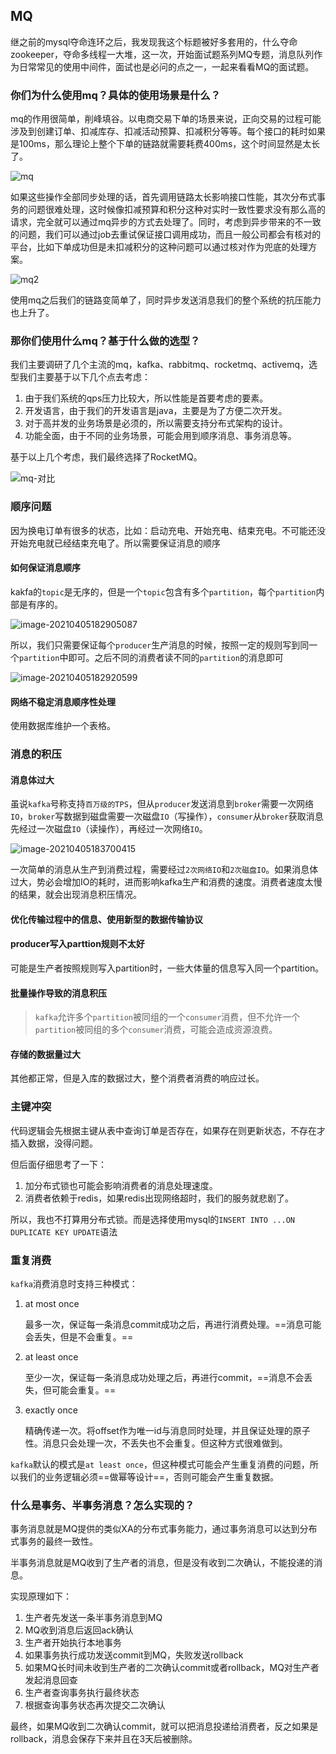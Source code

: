 ## MQ

继之前的mysql夺命连环之后，我发现我这个标题被好多套用的，什么夺命zookeeper，夺命多线程一大堆，这一次，开始面试题系列MQ专题，消息队列作为日常常见的使用中间件，面试也是必问的点之一，一起来看看MQ的面试题。



### **你们为什么使用mq？具体的使用场景是什么？**

mq的作用很简单，削峰填谷。以电商交易下单的场景来说，正向交易的过程可能涉及到创建订单、扣减库存、扣减活动预算、扣减积分等等。每个接口的耗时如果是100ms，那么理论上整个下单的链路就需要耗费400ms，这个时间显然是太长了。

![mq](https://i.loli.net/2021/03/19/aNF9GLJBAtrK2lQ.jpg)





如果这些操作全部同步处理的话，首先调用链路太长影响接口性能，其次分布式事务的问题很难处理，这时候像扣减预算和积分这种对实时一致性要求没有那么高的请求，完全就可以通过mq异步的方式去处理了。同时，考虑到异步带来的不一致的问题，我们可以通过job去重试保证接口调用成功，而且一般公司都会有核对的平台，比如下单成功但是未扣减积分的这种问题可以通过核对作为兜底的处理方案。

![mq2](https://i.loli.net/2021/03/19/fp6w4Omo75LCUXI.jpg)





使用mq之后我们的链路变简单了，同时异步发送消息我们的整个系统的抗压能力也上升了。



### **那你们使用什么mq？基于什么做的选型？**

我们主要调研了几个主流的mq，kafka、rabbitmq、rocketmq、activemq，选型我们主要基于以下几个点去考虑：

1. 由于我们系统的qps压力比较大，所以性能是首要考虑的要素。
2. 开发语言，由于我们的开发语言是java，主要是为了方便二次开发。
3. 对于高并发的业务场景是必须的，所以需要支持分布式架构的设计。
4. 功能全面，由于不同的业务场景，可能会用到顺序消息、事务消息等。

基于以上几个考虑，我们最终选择了RocketMQ。

![mq-对比](https://i.loli.net/2021/03/19/toh6MxZVqTCu7bs.jpg)



### 顺序问题

因为换电订单有很多的状态，比如：启动充电、开始充电、结束充电。不可能还没开始充电就已经结束充电了。所以需要保证消息的顺序

#### 如何保证消息顺序

kakfa的`topic`是无序的，但是一个`topic`包含有多个`partition`，每个`partition`内部是有序的。

![image-20210405182905087](https://i.loli.net/2021/04/05/R8X1WgVPcrmCZqM.png)

所以，我们只需要保证每个`producer`生产消息的时候，按照一定的规则写到同一个`partition`中即可。之后不同的消费者读不同的`partition`的消息即可

![image-20210405182920599](https://i.loli.net/2021/04/05/mNT7XYtp6oSqICJ.png)

#### 网络不稳定消息顺序性处理

使用数据库维护一个表格。

### 消息的积压

#### 消息体过大

虽说`kafka`号称支持`百万级的TPS`，但从`producer`发送消息到`broker`需要一次网络`IO`，`broker`写数据到磁盘需要一次磁盘`IO`（写操作），`consumer`从`broker`获取消息先经过一次磁盘`IO`（读操作），再经过一次网络`IO`。

![image-20210405183700415](https://i.loli.net/2021/04/05/JzF3cGHUhYtyud1.png)

一次简单的消息从生产到消费过程，需要经过`2次网络IO`和`2次磁盘IO`。如果消息体过大，势必会增加IO的耗时，进而影响kafka生产和消费的速度。消费者速度太慢的结果，就会出现消息积压情况。

#### 优化传输过程中的信息、使用新型的数据传输协议

#### producer写入parttion规则不太好

可能是生产者按照规则写入partition时，一些大体量的信息写入同一个partition。

#### 批量操作导致的消息积压

> `kafka`允许多个`partition`被同组的一个`consumer`消费，但不允许一个`partition`被同组的多个`consumer`消费，可能会造成资源浪费。

#### 存储的数据量过大

其他都正常，但是入库的数据过大，整个消费者消费的响应过长。

### 主键冲突

代码逻辑会先根据主键从表中查询订单是否存在，如果存在则更新状态，不存在才插入数据，没得问题。

但后面仔细思考了一下：

1. 加分布式锁也可能会影响消费者的消息处理速度。
2. 消费者依赖于redis，如果redis出现网络超时，我们的服务就悲剧了。

所以，我也不打算用分布式锁。而是选择使用mysql的`INSERT INTO ...ON DUPLICATE KEY UPDATE`语法

### 重复消费

`kafka`消费消息时支持三种模式：

1. at most once

   最多一次，保证每一条消息commit成功之后，再进行消费处理。==消息可能会丢失，但是不会重复。==

2. at least once

   至少一次，保证每一条消息成功处理之后，再进行commit，==消息不会丢失，但可能会重复。==

3. exactly once

   精确传递一次。将offset作为唯一id与消息同时处理，并且保证处理的原子性。消息只会处理一次，不丢失也不会重复。但这种方式很难做到。

`kafka`默认的模式是`at least once`，但这种模式可能会产生重复消费的问题，所以我们的业务逻辑必须==做幂等设计==，否则可能会产生重复数据。

### **什么是事务、半事务消息？怎么实现的？**

事务消息就是MQ提供的类似XA的分布式事务能力，通过事务消息可以达到分布式事务的最终一致性。

半事务消息就是MQ收到了生产者的消息，但是没有收到二次确认，不能投递的消息。

实现原理如下：

1. 生产者先发送一条半事务消息到MQ
2. MQ收到消息后返回ack确认
3. 生产者开始执行本地事务
4. 如果事务执行成功发送commit到MQ，失败发送rollback
5. 如果MQ长时间未收到生产者的二次确认commit或者rollback，MQ对生产者发起消息回查
6. 生产者查询事务执行最终状态
7. 根据查询事务状态再次提交二次确认

最终，如果MQ收到二次确认commit，就可以把消息投递给消费者，反之如果是rollback，消息会保存下来并且在3天后被删除。

